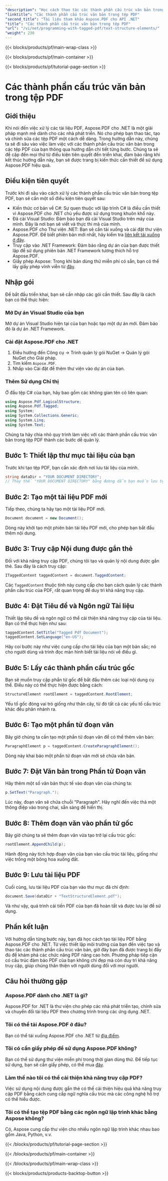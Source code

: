 ```yaml
---
"description": "Học cách thao tác các thành phần cấu trúc văn bản trong PDF bằng Aspose.PDF cho .NET. Hướng dẫn từng bước này bao gồm mọi thứ bạn cần để tạo PDF có cấu trúc."
"linktitle": "Các thành phần cấu trúc văn bản trong tệp PDF"
"second_title": "Tài liệu tham khảo Aspose.PDF cho API .NET"
"title": "Các thành phần cấu trúc văn bản trong tệp PDF"
"url": "/vi/net/programming-with-tagged-pdf/text-structure-elements/"
"weight": 230
---
```


{{< blocks/products/pf/main-wrap-class >}}

{{< blocks/products/pf/main-container >}}

{{< blocks/products/pf/tutorial-page-section >}}

# Các thành phần cấu trúc văn bản trong tệp PDF

## Giới thiệu

Khi nói đến việc xử lý các tài liệu PDF, Aspose.PDF cho .NET là một giải pháp mạnh mẽ dành cho các nhà phát triển. Nó cho phép bạn thao tác, tạo và chỉnh sửa các tệp PDF một cách dễ dàng. Trong hướng dẫn này, chúng ta sẽ đi sâu vào việc làm việc với các thành phần cấu trúc văn bản trong các tệp PDF của bạn thông qua hướng dẫn chi tiết từng bước. Chúng ta sẽ đề cập đến mọi thứ từ điều kiện tiên quyết đến triển khai, đảm bảo rằng khi kết thúc hướng dẫn này, bạn sẽ được trang bị kiến thức cần thiết để sử dụng Aspose.PDF hiệu quả.

## Điều kiện tiên quyết

Trước khi đi sâu vào cách xử lý các thành phần cấu trúc văn bản trong tệp PDF, bạn sẽ cần một số điều kiện tiên quyết sau:

- Kiến thức cơ bản về C#: Sự quen thuộc với lập trình C# là điều cần thiết vì Aspose.PDF cho .NET chủ yếu được sử dụng trong khuôn khổ này.
- Đã cài Visual Studio: Đảm bảo bạn đã cài Visual Studio trên máy của mình. Đây là nơi bạn sẽ viết và thực thi mã của mình.
- Aspose.PDF cho Thư viện .NET: Bạn sẽ cần tải xuống và cài đặt thư viện Aspose.PDF. Để biết phiên bản mới nhất, hãy kiểm tra [liên kết tải xuống ở đây](https://releases.aspose.com/pdf/net/).
- Truy cập vào .NET Framework: Đảm bảo rằng dự án của bạn được thiết lập để sử dụng phiên bản .NET Framework tương thích hỗ trợ Aspose.PDF.
- Giấy phép Aspose: Trong khi bản dùng thử miễn phí có sẵn, bạn có thể lấy giấy phép vĩnh viễn từ [đây](https://purchase.aspose.com/buy).

## Nhập gói

Để bắt đầu triển khai, bạn sẽ cần nhập các gói cần thiết. Sau đây là cách bạn có thể thực hiện:

### Mở Dự án Visual Studio của bạn
Mở dự án Visual Studio hiện tại của bạn hoặc tạo một dự án mới. Đảm bảo đó là dự án .NET Framework.

### Cài đặt Aspose.PDF cho .NET
1. Điều hướng đến Công cụ -> Trình quản lý gói NuGet -> Quản lý gói NuGet cho Giải pháp.
2. Tìm kiếm `Aspose.PDF`.
3. Nhấp vào Cài đặt để thêm thư viện vào dự án của bạn.

### Thêm Sử dụng Chỉ thị
Ở đầu tệp C# của bạn, hãy bao gồm các không gian tên có liên quan:

```csharp
using Aspose.Pdf.LogicalStructure;
using Aspose.Pdf.Tagged;
using System;
using System.Collections.Generic;
using System.Linq;
using System.Text;
```

Chúng ta hãy chia nhỏ quy trình làm việc với các thành phần cấu trúc văn bản trong tệp PDF thành các bước dễ quản lý.

## Bước 1: Thiết lập thư mục tài liệu của bạn

Trước khi tạo tệp PDF, bạn cần xác định nơi lưu tài liệu của mình.

```csharp
string dataDir = "YOUR DOCUMENT DIRECTORY";
// Thay thế "YOUR DOCUMENT DIRECTORY" bằng đường dẫn bạn muốn lưu tệp PDF của mình
```

## Bước 2: Tạo một tài liệu PDF mới

Tiếp theo, chúng ta hãy tạo một tài liệu PDF mới.

```csharp
Document document = new Document();
```

Dòng này khởi tạo một phiên bản tài liệu PDF mới, cho phép bạn bắt đầu thêm nội dung.

## Bước 3: Truy cập Nội dung được gắn thẻ

Đối với khả năng truy cập PDF, chúng tôi tạo và quản lý nội dung được gắn thẻ. Sau đây là cách truy cập:

```csharp
ITaggedContent taggedContent = document.TaggedContent;
```

Các `TaggedContent` thuộc tính này cung cấp cho bạn cách quản lý các thành phần cấu trúc của PDF, rất quan trọng để duy trì khả năng truy cập.

## Bước 4: Đặt Tiêu đề và Ngôn ngữ Tài liệu

Thiết lập tiêu đề và ngôn ngữ có thể cải thiện khả năng truy cập của tài liệu. Bạn có thể thực hiện như sau:

```csharp
taggedContent.SetTitle("Tagged Pdf Document");
taggedContent.SetLanguage("en-US");
```

Hãy coi bước này như việc cung cấp cho tài liệu của bạn một bản sắc; nó cho người dùng và trình đọc màn hình biết tài liệu nói về điều gì.

## Bước 5: Lấy các thành phần cấu trúc gốc

Bạn sẽ muốn truy cập phần tử gốc để bắt đầu thêm các loại nội dung cụ thể. Điều này có thể thực hiện được bằng cách:

```csharp
StructureElement rootElement = taggedContent.RootElement;
```

Yếu tố gốc đóng vai trò giống như thân cây, từ đó tất cả các yếu tố cấu trúc khác đều phân nhánh ra.

## Bước 6: Tạo một phần tử đoạn văn

Bây giờ chúng ta cần tạo một phần tử đoạn văn để có thể thêm văn bản:

```csharp
ParagraphElement p = taggedContent.CreateParagraphElement();
```

Dòng này khai báo một phần tử đoạn văn mới sẽ chứa văn bản.

## Bước 7: Đặt Văn bản trong Phần tử Đoạn văn

Hãy thêm một số văn bản thực tế vào đoạn văn của chúng ta:

```csharp
p.SetText("Paragraph.");
```

Lúc này, đoạn văn sẽ chứa chuỗi "Paragraph". Hãy nghĩ đến việc thả một thông điệp vào trong chai, sẵn sàng để hiển thị.

## Bước 8: Thêm đoạn văn vào phần tử gốc

Bây giờ chúng ta sẽ thêm đoạn văn vừa tạo trở lại cấu trúc gốc:

```csharp
rootElement.AppendChild(p);
```

Hành động này tích hợp đoạn văn của bạn vào cấu trúc tài liệu, giống như việc trồng một bông hoa xuống đất.

## Bước 9: Lưu tài liệu PDF

Cuối cùng, lưu tài liệu PDF của bạn vào thư mục đã chỉ định:

```csharp
document.Save(dataDir + "TextStructureElement.pdf");
```

Và như vậy, quá trình cải tiến PDF của bạn đã hoàn tất và được lưu lại để sử dụng.

## Phần kết luận

Với hướng dẫn từng bước này, bạn đã học cách tạo tài liệu PDF bằng Aspose.PDF cho .NET. Từ việc thiết lập môi trường của bạn đến việc tạo và thao tác các thành phần cấu trúc văn bản, giờ đây bạn đã được trang bị đầy đủ để khám phá các chức năng PDF nâng cao hơn. Phương pháp tiếp cận có cấu trúc đảm bảo PDF của bạn không chỉ đẹp mà còn duy trì khả năng truy cập, giúp chúng thân thiện với người dùng đối với mọi người. 

## Câu hỏi thường gặp

### Aspose.PDF dành cho .NET là gì?  
Aspose.PDF for .NET là thư viện cho phép các nhà phát triển tạo, chỉnh sửa và chuyển đổi tài liệu PDF theo chương trình trong các ứng dụng .NET.

### Tôi có thể tải Aspose.PDF ở đâu?  
Bạn có thể tải xuống Aspose.PDF cho .NET từ [địa điểm](https://releases.aspose.com/pdf/net/).

### Tôi có cần giấy phép để sử dụng Aspose.PDF không?  
Bạn có thể sử dụng thư viện miễn phí trong thời gian dùng thử. Để tiếp tục sử dụng, bạn sẽ cần giấy phép, có thể mua [đây](https://purchase.aspose.com/buy).

### Làm thế nào tôi có thể cải thiện khả năng truy cập PDF?  
Việc sử dụng nội dung được gắn thẻ có thể cải thiện hiệu quả khả năng truy cập PDF bằng cách cung cấp ngữ nghĩa cấu trúc mà các công nghệ hỗ trợ có thể hiểu được.

### Tôi có thể tạo tệp PDF bằng các ngôn ngữ lập trình khác bằng Aspose không?  
Có, Aspose cung cấp thư viện cho nhiều ngôn ngữ lập trình khác nhau bao gồm Java, Python, v.v.

{{< /blocks/products/pf/tutorial-page-section >}}

{{< /blocks/products/pf/main-container >}}

{{< /blocks/products/pf/main-wrap-class >}}

{{< blocks/products/products-backtop-button >}}